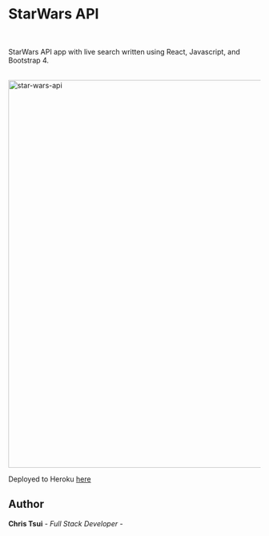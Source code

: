 # StarWars API

<br>

StarWars API app with live search written using React, Javascript, and Bootstrap 4.

<br>
<img width="773" alt="star-wars-api" src="https://user-images.githubusercontent.com/69225081/92629693-8be68780-f283-11ea-93b0-40154ea44428.png">


Deployed to Heroku [here](https://star-wars-api-113.herokuapp.com/#)

## Author
**Chris Tsui** - *Full Stack Developer* -

